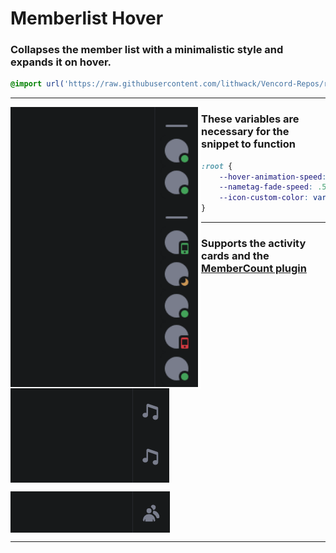 
# Memberlist Hover
### Collapses the member list with a minimalistic style and expands it on hover.
```css
@import url('https://raw.githubusercontent.com/lithwack/Vencord-Repos/refs/heads/main/Memberlist%20Hover');
```
---

<img align="left" width="300" src="Images/Memberlist.gif"> <img align="left" width="5" height="450" src="Images/gap.png">

### These variables are necessary for the snippet to function
```css
:root {
    --hover-animation-speed: 0.3s;
    --nametag-fade-speed: .5s ease-in;
    --icon-custom-color: var(--channels-default);
}
```

---
### Supports the activity cards and the [MemberCount plugin](https://vencord.dev/plugins/MemberCount)
<p>
    <img align="center" src="Images/Activity-Cards.gif" >
    <p>
    <img align="center" src="Images/MemberCount.gif" >
</p>

---
